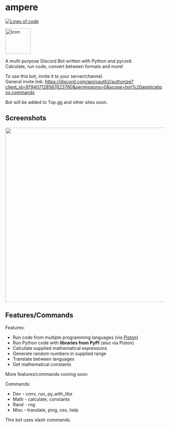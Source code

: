 # ampere
[![Lines of code](https://tokei.rs/b1/github/czlucius/ampere?category=code)](https://github.com/czlucius/code-scanner)

<img src="https://user-images.githubusercontent.com/58442255/189476048-affd92ce-1521-41a5-bbf7-0ba73ef81e7a.png" height=80 alt="Icon"/>  

A multi-purpose Discord Bot written with Python and pycord.  
Calculate, run code, convert between formats and more!

To use this bot, invite it to your server/channel.  
General invite link: https://discord.com/api/oauth2/authorize?client_id=979407128567623760&permissions=0&scope=bot%20applications.commands

Bot will be added to Top.gg and other sites soon.

## Screenshots
<img src="https://user-images.githubusercontent.com/58442255/189299429-c1b57f62-71da-4466-b104-db9a00734100.png" height="550"></img>

## Features/Commands

Features:
- Run code from multiple programming languages (via [Piston](https://github.com/engineer-man/piston))
- Run Python code with **libraries from PyPI** (also via Piston)
- Calculate supplied mathematical expressions
- Generate random numbers in supplied range
- Translate between languages
- Get mathematical constants

More features/commands coming soon


Commands:
- Dev - conv, run, py_with_libs
- Math - calculate, constants
- Rand - rng
- Misc - translate, ping, oss, help

This bot uses slash commands.
